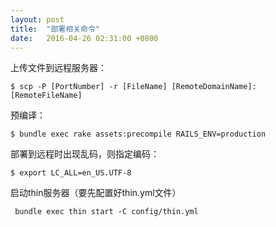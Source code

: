```yaml
---
layout: post
title:  "部署相关命令"
date:   2016-04-26 02:31:00 +0800
---
```

上传文件到远程服务器：

```
$ scp -P [PortNumber] -r [FileName] [RemoteDomainName]:[RemoteFileName]
```

预编译：

```
$ bundle exec rake assets:precompile RAILS_ENV=production 
```

部署到远程时出现乱码，则指定编码： 

```
$ export LC_ALL=en_US.UTF-8 
```

启动thin服务器（要先配置好thin.yml文件）

```
 bundle exec thin start -C config/thin.yml 
```
